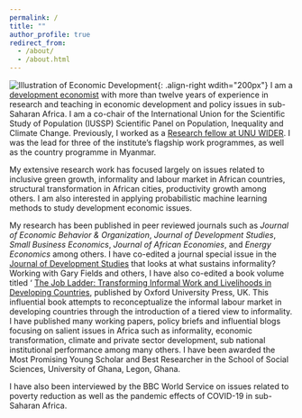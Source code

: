 ```yaml
---
permalink: /
title: ""
author_profile: true
redirect_from: 
  - /about/
  - /about.html
---
```

![Illustration of Economic Development](/images/econ_dev.png){: .align-right wdith="200px"}
I am a [development economist](https://www.wider.unu.edu/expert/michael-danquah?page=1) with more than twelve years of experience in research and teaching in economic development and policy issues in sub-Saharan Africa. I am a co-chair of the International Union for the Scientific Study of Population (IUSSP) Scientific Panel on Population, Inequality and Climate Change. Previously, I worked as a [Research fellow at UNU WIDER](https://www.wider.unu.edu/expert/michael-danquah?page=1). I was the lead for three of the institute’s flagship work programmes, as well as the country programme in Myanmar. 

My extensive research work has focused largely on issues related to inclusive green growth, informality and labour market in African countries, structural transformation in African cities, productivity growth among others. I am also interested in applying probabilistic machine learning methods to study development economic issues.

My research has been published in peer reviewed journals such as *Journal of Economic Behavior & Organization*, *Journal of Development Studies*, *Small Business Economics*, *Journal of African Economies*, and *Energy Economics* among others. I have co-edited a journal special issue in the [Journal of Development Studies](https://www.tandfonline.com/toc/fjds20/58/7) that looks at what sustains informality? Working with Gary Fields and others, I have also co-edited a book volume titled ‘ [The Job Ladder: Transforming Informal Work and Livelihoods in Developing Countries](https://academic.oup.com/book/45886?login=true), published by Oxford University Press, UK. This influential book attempts to reconceptualize the informal labour market in developing countries through the introduction of a tiered view to informality. I have published many working papers, policy briefs and influential blogs focusing on salient issues in Africa such as informality, economic transformation, climate and private sector development, sub national institutional performance among many others. 
I have been awarded the Most Promising Young Scholar and Best Researcher in the School of Social Sciences, University of Ghana, Legon, Ghana.

I have also been interviewed by the BBC World Service on issues related to poverty reduction as well as the pandemic effects of COVID-19 in sub-Saharan Africa.




